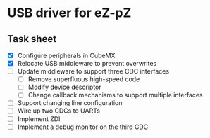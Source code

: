 # USB driver for eZ-pZ

## Task sheet

  - [x] Configure peripherals in CubeMX
  - [x] Relocate USB middleware to prevent overwrites
  - [ ] Update middleware to support three CDC interfaces
      - [ ] Remove superfluous high-speed code
      - [ ] Modify device descriptor
      - [ ] Change callback mechanisms to support multiple interfaces
  - [ ] Support changing line configuration
  - [ ] Wire up two CDCs to UARTs
  - [ ] Implement ZDI
  - [ ] Implement a debug monitor on the third CDC
